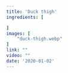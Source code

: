 ```yaml
---
title: 'Duck thigh'
ingredients: [

]
images: [
    "duck-thigh.webp"
]
link: ""
video: ""
date: '2020-01-02'
---
```



